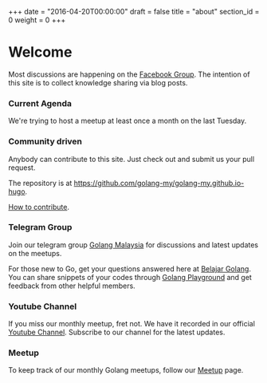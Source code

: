 +++
date = "2016-04-20T00:00:00"
draft = false
title = "about"
section_id = 0
weight = 0
+++

# Welcome

Most discussions are happening on the [Facebook Group](https://www.facebook.com/groups/mygolang/). The intention of this site is to collect knowledge sharing via blog posts.

### Current Agenda

We're trying to host a meetup at least once a month on the last Tuesday.

### Community driven

Anybody can contribute to this site. Just check out and submit us your pull request.

The repository is at https://github.com/golang-my/golang-my.github.io-hugo.

[How to contribute](/post/contrib-howto/).

### Telegram Group

Join our telegram group [Golang Malaysia](https://t.me/joinchat/AAAAAD_0LOtBImDV8gn0jA) for discussions and latest updates on the meetups.

For those new to Go, get your questions answered here at [Belajar Golang](https://t.me/joinchat/AAAAAEF5prptfwTvnEhZng). You can share snippets of your codes through [Golang Playground](https://play.golang.org) and get feedback from other helpful members.


### Youtube Channel

If you miss our monthly meetup, fret not. We have it recorded in our official [Youtube Channel](https://www.youtube.com/channel/UC3Kays3nseIbtGLoaonEbkA). Subscribe to our channel for the latest updates.

### Meetup

To keep track of our monthly Golang meetups, follow our [Meetup](https://www.meetup.com/Golang-Kuala-Lumpur/) page.

